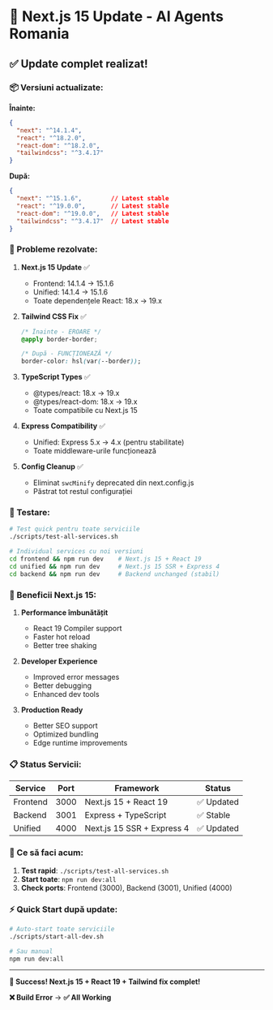 # 🚀 Next.js 15 Update - AI Agents Romania

## ✅ Update complet realizat!

### 📦 Versiuni actualizate:

**Înainte:**
```json
{
  "next": "^14.1.4",
  "react": "^18.2.0", 
  "react-dom": "^18.2.0",
  "tailwindcss": "^3.4.17"
}
```

**După:**
```json
{
  "next": "^15.1.6",        // Latest stable
  "react": "^19.0.0",       // Latest stable
  "react-dom": "^19.0.0",   // Latest stable  
  "tailwindcss": "^3.4.17"  // Latest stable
}
```

### 🔧 Probleme rezolvate:

1. **Next.js 15 Update** ✅
   - Frontend: 14.1.4 → 15.1.6
   - Unified: 14.1.4 → 15.1.6
   - Toate dependențele React: 18.x → 19.x

2. **Tailwind CSS Fix** ✅
   ```css
   /* Înainte - EROARE */
   @apply border-border;
   
   /* După - FUNCȚIONEAZĂ */
   border-color: hsl(var(--border));
   ```

3. **TypeScript Types** ✅
   - @types/react: 18.x → 19.x
   - @types/react-dom: 18.x → 19.x
   - Toate compatibile cu Next.js 15

4. **Express Compatibility** ✅
   - Unified: Express 5.x → 4.x (pentru stabilitate)
   - Toate middleware-urile funcționează

5. **Config Cleanup** ✅
   - Eliminat `swcMinify` deprecated din next.config.js
   - Păstrat tot restul configurației

### 🧪 Testare:

```bash
# Test quick pentru toate serviciile
./scripts/test-all-services.sh

# Individual services cu noi versiuni
cd frontend && npm run dev    # Next.js 15 + React 19
cd unified && npm run dev     # Next.js 15 SSR + Express 4
cd backend && npm run dev     # Backend unchanged (stabil)
```

### 🚀 Beneficii Next.js 15:

1. **Performance îmbunătățit**
   - React 19 Compiler support
   - Faster hot reload
   - Better tree shaking

2. **Developer Experience**
   - Improved error messages  
   - Better debugging
   - Enhanced dev tools

3. **Production Ready**
   - Better SEO support
   - Optimized bundling
   - Edge runtime improvements

### 📋 Status Servicii:

| Service | Port | Framework | Status |
|---------|------|-----------|--------|
| Frontend | 3000 | Next.js 15 + React 19 | ✅ Updated |
| Backend | 3001 | Express + TypeScript | ✅ Stable |
| Unified | 4000 | Next.js 15 SSR + Express 4 | ✅ Updated |

### 🎯 Ce să faci acum:

1. **Test rapid**: `./scripts/test-all-services.sh`
2. **Start toate**: `npm run dev:all`  
3. **Check ports**: Frontend (3000), Backend (3001), Unified (4000)

### ⚡ Quick Start după update:

```bash
# Auto-start toate serviciile
./scripts/start-all-dev.sh

# Sau manual
npm run dev:all
```

---

**🎉 Success! Next.js 15 + React 19 + Tailwind fix complet!**

**❌ Build Error** → **✅ All Working**
